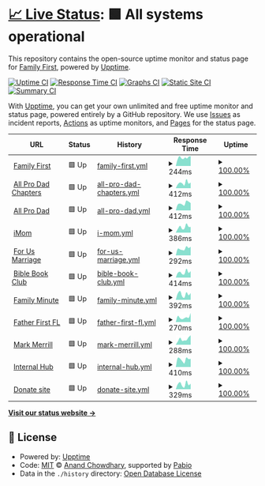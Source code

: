 # [📈 Live Status](https://demo.upptime.js.org): <!--live status--> **🟩 All systems operational**

This repository contains the open-source uptime monitor and status page for [Family First](https://www.familyfirst.net), powered by [Upptime](https://github.com/upptime/upptime).

[![Uptime CI](https://github.com/FamilyFirstAPD/ff-uptime/workflows/Uptime%20CI/badge.svg)](https://github.com/FamilyFirstAPD/ff-uptime/actions?query=workflow%3A%22Uptime+CI%22)
[![Response Time CI](https://github.com/FamilyFirstAPD/ff-uptime/workflows/Response%20Time%20CI/badge.svg)](https://github.com/FamilyFirstAPD/ff-uptime/actions?query=workflow%3A%22Response+Time+CI%22)
[![Graphs CI](https://github.com/FamilyFirstAPD/ff-uptime/workflows/Graphs%20CI/badge.svg)](https://github.com/FamilyFirstAPD/ff-uptime/actions?query=workflow%3A%22Graphs+CI%22)
[![Static Site CI](https://github.com/FamilyFirstAPD/ff-uptime/workflows/Static%20Site%20CI/badge.svg)](https://github.com/FamilyFirstAPD/ff-uptime/actions?query=workflow%3A%22Static+Site+CI%22)
[![Summary CI](https://github.com/FamilyFirstAPD/ff-uptime/workflows/Summary%20CI/badge.svg)](https://github.com/FamilyFirstAPD/ff-uptime/actions?query=workflow%3A%22Summary+CI%22)

With [Upptime](https://upptime.js.org), you can get your own unlimited and free uptime monitor and status page, powered entirely by a GitHub repository. We use [Issues](https://github.com/FamilyFirstAPD/ff-uptime/issues) as incident reports, [Actions](https://github.com/FamilyFirstAPD/ff-uptime/actions) as uptime monitors, and [Pages](https://demo.upptime.js.org) for the status page.

<!--start: status pages-->
<!-- This summary is generated by Upptime (https://github.com/upptime/upptime) -->
<!-- Do not edit this manually, your changes will be overwritten -->
<!-- prettier-ignore -->
| URL | Status | History | Response Time | Uptime |
| --- | ------ | ------- | ------------- | ------ |
| <img alt="" src="https://icons.duckduckgo.com/ip3/familyfirst.net.ico" height="13"> [Family First](https://familyfirst.net) | 🟩 Up | [family-first.yml](https://github.com/FamilyFirstAPD/ff-uptime/commits/HEAD/history/family-first.yml) | <details><summary><img alt="Response time graph" src="./graphs/family-first/response-time-week.png" height="20"> 244ms</summary><br><a href="https://FamilyFirstAPD.github.io/ff-uptime/history/family-first"><img alt="Response time 271" src="https://img.shields.io/endpoint?url=https%3A%2F%2Fraw.githubusercontent.com%2FFamilyFirstAPD%2Fff-uptime%2FHEAD%2Fapi%2Ffamily-first%2Fresponse-time.json"></a><br><a href="https://FamilyFirstAPD.github.io/ff-uptime/history/family-first"><img alt="24-hour response time 172" src="https://img.shields.io/endpoint?url=https%3A%2F%2Fraw.githubusercontent.com%2FFamilyFirstAPD%2Fff-uptime%2FHEAD%2Fapi%2Ffamily-first%2Fresponse-time-day.json"></a><br><a href="https://FamilyFirstAPD.github.io/ff-uptime/history/family-first"><img alt="7-day response time 244" src="https://img.shields.io/endpoint?url=https%3A%2F%2Fraw.githubusercontent.com%2FFamilyFirstAPD%2Fff-uptime%2FHEAD%2Fapi%2Ffamily-first%2Fresponse-time-week.json"></a><br><a href="https://FamilyFirstAPD.github.io/ff-uptime/history/family-first"><img alt="30-day response time 245" src="https://img.shields.io/endpoint?url=https%3A%2F%2Fraw.githubusercontent.com%2FFamilyFirstAPD%2Fff-uptime%2FHEAD%2Fapi%2Ffamily-first%2Fresponse-time-month.json"></a><br><a href="https://FamilyFirstAPD.github.io/ff-uptime/history/family-first"><img alt="1-year response time 271" src="https://img.shields.io/endpoint?url=https%3A%2F%2Fraw.githubusercontent.com%2FFamilyFirstAPD%2Fff-uptime%2FHEAD%2Fapi%2Ffamily-first%2Fresponse-time-year.json"></a></details> | <details><summary><a href="https://FamilyFirstAPD.github.io/ff-uptime/history/family-first">100.00%</a></summary><a href="https://FamilyFirstAPD.github.io/ff-uptime/history/family-first"><img alt="All-time uptime 99.92%" src="https://img.shields.io/endpoint?url=https%3A%2F%2Fraw.githubusercontent.com%2FFamilyFirstAPD%2Fff-uptime%2FHEAD%2Fapi%2Ffamily-first%2Fuptime.json"></a><br><a href="https://FamilyFirstAPD.github.io/ff-uptime/history/family-first"><img alt="24-hour uptime 100.00%" src="https://img.shields.io/endpoint?url=https%3A%2F%2Fraw.githubusercontent.com%2FFamilyFirstAPD%2Fff-uptime%2FHEAD%2Fapi%2Ffamily-first%2Fuptime-day.json"></a><br><a href="https://FamilyFirstAPD.github.io/ff-uptime/history/family-first"><img alt="7-day uptime 100.00%" src="https://img.shields.io/endpoint?url=https%3A%2F%2Fraw.githubusercontent.com%2FFamilyFirstAPD%2Fff-uptime%2FHEAD%2Fapi%2Ffamily-first%2Fuptime-week.json"></a><br><a href="https://FamilyFirstAPD.github.io/ff-uptime/history/family-first"><img alt="30-day uptime 100.00%" src="https://img.shields.io/endpoint?url=https%3A%2F%2Fraw.githubusercontent.com%2FFamilyFirstAPD%2Fff-uptime%2FHEAD%2Fapi%2Ffamily-first%2Fuptime-month.json"></a><br><a href="https://FamilyFirstAPD.github.io/ff-uptime/history/family-first"><img alt="1-year uptime 99.92%" src="https://img.shields.io/endpoint?url=https%3A%2F%2Fraw.githubusercontent.com%2FFamilyFirstAPD%2Fff-uptime%2FHEAD%2Fapi%2Ffamily-first%2Fuptime-year.json"></a></details>
| <img alt="" src="https://icons.duckduckgo.com/ip3/allprodadchapters.com.ico" height="13"> [All Pro Dad Chapters](https://allprodadchapters.com) | 🟩 Up | [all-pro-dad-chapters.yml](https://github.com/FamilyFirstAPD/ff-uptime/commits/HEAD/history/all-pro-dad-chapters.yml) | <details><summary><img alt="Response time graph" src="./graphs/all-pro-dad-chapters/response-time-week.png" height="20"> 412ms</summary><br><a href="https://FamilyFirstAPD.github.io/ff-uptime/history/all-pro-dad-chapters"><img alt="Response time 449" src="https://img.shields.io/endpoint?url=https%3A%2F%2Fraw.githubusercontent.com%2FFamilyFirstAPD%2Fff-uptime%2FHEAD%2Fapi%2Fall-pro-dad-chapters%2Fresponse-time.json"></a><br><a href="https://FamilyFirstAPD.github.io/ff-uptime/history/all-pro-dad-chapters"><img alt="24-hour response time 329" src="https://img.shields.io/endpoint?url=https%3A%2F%2Fraw.githubusercontent.com%2FFamilyFirstAPD%2Fff-uptime%2FHEAD%2Fapi%2Fall-pro-dad-chapters%2Fresponse-time-day.json"></a><br><a href="https://FamilyFirstAPD.github.io/ff-uptime/history/all-pro-dad-chapters"><img alt="7-day response time 412" src="https://img.shields.io/endpoint?url=https%3A%2F%2Fraw.githubusercontent.com%2FFamilyFirstAPD%2Fff-uptime%2FHEAD%2Fapi%2Fall-pro-dad-chapters%2Fresponse-time-week.json"></a><br><a href="https://FamilyFirstAPD.github.io/ff-uptime/history/all-pro-dad-chapters"><img alt="30-day response time 469" src="https://img.shields.io/endpoint?url=https%3A%2F%2Fraw.githubusercontent.com%2FFamilyFirstAPD%2Fff-uptime%2FHEAD%2Fapi%2Fall-pro-dad-chapters%2Fresponse-time-month.json"></a><br><a href="https://FamilyFirstAPD.github.io/ff-uptime/history/all-pro-dad-chapters"><img alt="1-year response time 449" src="https://img.shields.io/endpoint?url=https%3A%2F%2Fraw.githubusercontent.com%2FFamilyFirstAPD%2Fff-uptime%2FHEAD%2Fapi%2Fall-pro-dad-chapters%2Fresponse-time-year.json"></a></details> | <details><summary><a href="https://FamilyFirstAPD.github.io/ff-uptime/history/all-pro-dad-chapters">100.00%</a></summary><a href="https://FamilyFirstAPD.github.io/ff-uptime/history/all-pro-dad-chapters"><img alt="All-time uptime 99.99%" src="https://img.shields.io/endpoint?url=https%3A%2F%2Fraw.githubusercontent.com%2FFamilyFirstAPD%2Fff-uptime%2FHEAD%2Fapi%2Fall-pro-dad-chapters%2Fuptime.json"></a><br><a href="https://FamilyFirstAPD.github.io/ff-uptime/history/all-pro-dad-chapters"><img alt="24-hour uptime 100.00%" src="https://img.shields.io/endpoint?url=https%3A%2F%2Fraw.githubusercontent.com%2FFamilyFirstAPD%2Fff-uptime%2FHEAD%2Fapi%2Fall-pro-dad-chapters%2Fuptime-day.json"></a><br><a href="https://FamilyFirstAPD.github.io/ff-uptime/history/all-pro-dad-chapters"><img alt="7-day uptime 100.00%" src="https://img.shields.io/endpoint?url=https%3A%2F%2Fraw.githubusercontent.com%2FFamilyFirstAPD%2Fff-uptime%2FHEAD%2Fapi%2Fall-pro-dad-chapters%2Fuptime-week.json"></a><br><a href="https://FamilyFirstAPD.github.io/ff-uptime/history/all-pro-dad-chapters"><img alt="30-day uptime 100.00%" src="https://img.shields.io/endpoint?url=https%3A%2F%2Fraw.githubusercontent.com%2FFamilyFirstAPD%2Fff-uptime%2FHEAD%2Fapi%2Fall-pro-dad-chapters%2Fuptime-month.json"></a><br><a href="https://FamilyFirstAPD.github.io/ff-uptime/history/all-pro-dad-chapters"><img alt="1-year uptime 99.99%" src="https://img.shields.io/endpoint?url=https%3A%2F%2Fraw.githubusercontent.com%2FFamilyFirstAPD%2Fff-uptime%2FHEAD%2Fapi%2Fall-pro-dad-chapters%2Fuptime-year.json"></a></details>
| <img alt="" src="https://icons.duckduckgo.com/ip3/www.allprodad.com.ico" height="13"> [All Pro Dad](https://www.allprodad.com) | 🟩 Up | [all-pro-dad.yml](https://github.com/FamilyFirstAPD/ff-uptime/commits/HEAD/history/all-pro-dad.yml) | <details><summary><img alt="Response time graph" src="./graphs/all-pro-dad/response-time-week.png" height="20"> 412ms</summary><br><a href="https://FamilyFirstAPD.github.io/ff-uptime/history/all-pro-dad"><img alt="Response time 324" src="https://img.shields.io/endpoint?url=https%3A%2F%2Fraw.githubusercontent.com%2FFamilyFirstAPD%2Fff-uptime%2FHEAD%2Fapi%2Fall-pro-dad%2Fresponse-time.json"></a><br><a href="https://FamilyFirstAPD.github.io/ff-uptime/history/all-pro-dad"><img alt="24-hour response time 292" src="https://img.shields.io/endpoint?url=https%3A%2F%2Fraw.githubusercontent.com%2FFamilyFirstAPD%2Fff-uptime%2FHEAD%2Fapi%2Fall-pro-dad%2Fresponse-time-day.json"></a><br><a href="https://FamilyFirstAPD.github.io/ff-uptime/history/all-pro-dad"><img alt="7-day response time 412" src="https://img.shields.io/endpoint?url=https%3A%2F%2Fraw.githubusercontent.com%2FFamilyFirstAPD%2Fff-uptime%2FHEAD%2Fapi%2Fall-pro-dad%2Fresponse-time-week.json"></a><br><a href="https://FamilyFirstAPD.github.io/ff-uptime/history/all-pro-dad"><img alt="30-day response time 441" src="https://img.shields.io/endpoint?url=https%3A%2F%2Fraw.githubusercontent.com%2FFamilyFirstAPD%2Fff-uptime%2FHEAD%2Fapi%2Fall-pro-dad%2Fresponse-time-month.json"></a><br><a href="https://FamilyFirstAPD.github.io/ff-uptime/history/all-pro-dad"><img alt="1-year response time 324" src="https://img.shields.io/endpoint?url=https%3A%2F%2Fraw.githubusercontent.com%2FFamilyFirstAPD%2Fff-uptime%2FHEAD%2Fapi%2Fall-pro-dad%2Fresponse-time-year.json"></a></details> | <details><summary><a href="https://FamilyFirstAPD.github.io/ff-uptime/history/all-pro-dad">100.00%</a></summary><a href="https://FamilyFirstAPD.github.io/ff-uptime/history/all-pro-dad"><img alt="All-time uptime 100.00%" src="https://img.shields.io/endpoint?url=https%3A%2F%2Fraw.githubusercontent.com%2FFamilyFirstAPD%2Fff-uptime%2FHEAD%2Fapi%2Fall-pro-dad%2Fuptime.json"></a><br><a href="https://FamilyFirstAPD.github.io/ff-uptime/history/all-pro-dad"><img alt="24-hour uptime 100.00%" src="https://img.shields.io/endpoint?url=https%3A%2F%2Fraw.githubusercontent.com%2FFamilyFirstAPD%2Fff-uptime%2FHEAD%2Fapi%2Fall-pro-dad%2Fuptime-day.json"></a><br><a href="https://FamilyFirstAPD.github.io/ff-uptime/history/all-pro-dad"><img alt="7-day uptime 100.00%" src="https://img.shields.io/endpoint?url=https%3A%2F%2Fraw.githubusercontent.com%2FFamilyFirstAPD%2Fff-uptime%2FHEAD%2Fapi%2Fall-pro-dad%2Fuptime-week.json"></a><br><a href="https://FamilyFirstAPD.github.io/ff-uptime/history/all-pro-dad"><img alt="30-day uptime 100.00%" src="https://img.shields.io/endpoint?url=https%3A%2F%2Fraw.githubusercontent.com%2FFamilyFirstAPD%2Fff-uptime%2FHEAD%2Fapi%2Fall-pro-dad%2Fuptime-month.json"></a><br><a href="https://FamilyFirstAPD.github.io/ff-uptime/history/all-pro-dad"><img alt="1-year uptime 100.00%" src="https://img.shields.io/endpoint?url=https%3A%2F%2Fraw.githubusercontent.com%2FFamilyFirstAPD%2Fff-uptime%2FHEAD%2Fapi%2Fall-pro-dad%2Fuptime-year.json"></a></details>
| <img alt="" src="https://icons.duckduckgo.com/ip3/www.imom.com.ico" height="13"> [iMom](https://www.imom.com) | 🟩 Up | [i-mom.yml](https://github.com/FamilyFirstAPD/ff-uptime/commits/HEAD/history/i-mom.yml) | <details><summary><img alt="Response time graph" src="./graphs/i-mom/response-time-week.png" height="20"> 386ms</summary><br><a href="https://FamilyFirstAPD.github.io/ff-uptime/history/i-mom"><img alt="Response time 594" src="https://img.shields.io/endpoint?url=https%3A%2F%2Fraw.githubusercontent.com%2FFamilyFirstAPD%2Fff-uptime%2FHEAD%2Fapi%2Fi-mom%2Fresponse-time.json"></a><br><a href="https://FamilyFirstAPD.github.io/ff-uptime/history/i-mom"><img alt="24-hour response time 293" src="https://img.shields.io/endpoint?url=https%3A%2F%2Fraw.githubusercontent.com%2FFamilyFirstAPD%2Fff-uptime%2FHEAD%2Fapi%2Fi-mom%2Fresponse-time-day.json"></a><br><a href="https://FamilyFirstAPD.github.io/ff-uptime/history/i-mom"><img alt="7-day response time 386" src="https://img.shields.io/endpoint?url=https%3A%2F%2Fraw.githubusercontent.com%2FFamilyFirstAPD%2Fff-uptime%2FHEAD%2Fapi%2Fi-mom%2Fresponse-time-week.json"></a><br><a href="https://FamilyFirstAPD.github.io/ff-uptime/history/i-mom"><img alt="30-day response time 1106" src="https://img.shields.io/endpoint?url=https%3A%2F%2Fraw.githubusercontent.com%2FFamilyFirstAPD%2Fff-uptime%2FHEAD%2Fapi%2Fi-mom%2Fresponse-time-month.json"></a><br><a href="https://FamilyFirstAPD.github.io/ff-uptime/history/i-mom"><img alt="1-year response time 594" src="https://img.shields.io/endpoint?url=https%3A%2F%2Fraw.githubusercontent.com%2FFamilyFirstAPD%2Fff-uptime%2FHEAD%2Fapi%2Fi-mom%2Fresponse-time-year.json"></a></details> | <details><summary><a href="https://FamilyFirstAPD.github.io/ff-uptime/history/i-mom">100.00%</a></summary><a href="https://FamilyFirstAPD.github.io/ff-uptime/history/i-mom"><img alt="All-time uptime 100.00%" src="https://img.shields.io/endpoint?url=https%3A%2F%2Fraw.githubusercontent.com%2FFamilyFirstAPD%2Fff-uptime%2FHEAD%2Fapi%2Fi-mom%2Fuptime.json"></a><br><a href="https://FamilyFirstAPD.github.io/ff-uptime/history/i-mom"><img alt="24-hour uptime 100.00%" src="https://img.shields.io/endpoint?url=https%3A%2F%2Fraw.githubusercontent.com%2FFamilyFirstAPD%2Fff-uptime%2FHEAD%2Fapi%2Fi-mom%2Fuptime-day.json"></a><br><a href="https://FamilyFirstAPD.github.io/ff-uptime/history/i-mom"><img alt="7-day uptime 100.00%" src="https://img.shields.io/endpoint?url=https%3A%2F%2Fraw.githubusercontent.com%2FFamilyFirstAPD%2Fff-uptime%2FHEAD%2Fapi%2Fi-mom%2Fuptime-week.json"></a><br><a href="https://FamilyFirstAPD.github.io/ff-uptime/history/i-mom"><img alt="30-day uptime 100.00%" src="https://img.shields.io/endpoint?url=https%3A%2F%2Fraw.githubusercontent.com%2FFamilyFirstAPD%2Fff-uptime%2FHEAD%2Fapi%2Fi-mom%2Fuptime-month.json"></a><br><a href="https://FamilyFirstAPD.github.io/ff-uptime/history/i-mom"><img alt="1-year uptime 100.00%" src="https://img.shields.io/endpoint?url=https%3A%2F%2Fraw.githubusercontent.com%2FFamilyFirstAPD%2Fff-uptime%2FHEAD%2Fapi%2Fi-mom%2Fuptime-year.json"></a></details>
| <img alt="" src="https://icons.duckduckgo.com/ip3/forusmarriage.com.ico" height="13"> [For Us Marriage](https://forusmarriage.com) | 🟩 Up | [for-us-marriage.yml](https://github.com/FamilyFirstAPD/ff-uptime/commits/HEAD/history/for-us-marriage.yml) | <details><summary><img alt="Response time graph" src="./graphs/for-us-marriage/response-time-week.png" height="20"> 292ms</summary><br><a href="https://FamilyFirstAPD.github.io/ff-uptime/history/for-us-marriage"><img alt="Response time 469" src="https://img.shields.io/endpoint?url=https%3A%2F%2Fraw.githubusercontent.com%2FFamilyFirstAPD%2Fff-uptime%2FHEAD%2Fapi%2Ffor-us-marriage%2Fresponse-time.json"></a><br><a href="https://FamilyFirstAPD.github.io/ff-uptime/history/for-us-marriage"><img alt="24-hour response time 188" src="https://img.shields.io/endpoint?url=https%3A%2F%2Fraw.githubusercontent.com%2FFamilyFirstAPD%2Fff-uptime%2FHEAD%2Fapi%2Ffor-us-marriage%2Fresponse-time-day.json"></a><br><a href="https://FamilyFirstAPD.github.io/ff-uptime/history/for-us-marriage"><img alt="7-day response time 292" src="https://img.shields.io/endpoint?url=https%3A%2F%2Fraw.githubusercontent.com%2FFamilyFirstAPD%2Fff-uptime%2FHEAD%2Fapi%2Ffor-us-marriage%2Fresponse-time-week.json"></a><br><a href="https://FamilyFirstAPD.github.io/ff-uptime/history/for-us-marriage"><img alt="30-day response time 333" src="https://img.shields.io/endpoint?url=https%3A%2F%2Fraw.githubusercontent.com%2FFamilyFirstAPD%2Fff-uptime%2FHEAD%2Fapi%2Ffor-us-marriage%2Fresponse-time-month.json"></a><br><a href="https://FamilyFirstAPD.github.io/ff-uptime/history/for-us-marriage"><img alt="1-year response time 469" src="https://img.shields.io/endpoint?url=https%3A%2F%2Fraw.githubusercontent.com%2FFamilyFirstAPD%2Fff-uptime%2FHEAD%2Fapi%2Ffor-us-marriage%2Fresponse-time-year.json"></a></details> | <details><summary><a href="https://FamilyFirstAPD.github.io/ff-uptime/history/for-us-marriage">100.00%</a></summary><a href="https://FamilyFirstAPD.github.io/ff-uptime/history/for-us-marriage"><img alt="All-time uptime 99.95%" src="https://img.shields.io/endpoint?url=https%3A%2F%2Fraw.githubusercontent.com%2FFamilyFirstAPD%2Fff-uptime%2FHEAD%2Fapi%2Ffor-us-marriage%2Fuptime.json"></a><br><a href="https://FamilyFirstAPD.github.io/ff-uptime/history/for-us-marriage"><img alt="24-hour uptime 100.00%" src="https://img.shields.io/endpoint?url=https%3A%2F%2Fraw.githubusercontent.com%2FFamilyFirstAPD%2Fff-uptime%2FHEAD%2Fapi%2Ffor-us-marriage%2Fuptime-day.json"></a><br><a href="https://FamilyFirstAPD.github.io/ff-uptime/history/for-us-marriage"><img alt="7-day uptime 100.00%" src="https://img.shields.io/endpoint?url=https%3A%2F%2Fraw.githubusercontent.com%2FFamilyFirstAPD%2Fff-uptime%2FHEAD%2Fapi%2Ffor-us-marriage%2Fuptime-week.json"></a><br><a href="https://FamilyFirstAPD.github.io/ff-uptime/history/for-us-marriage"><img alt="30-day uptime 100.00%" src="https://img.shields.io/endpoint?url=https%3A%2F%2Fraw.githubusercontent.com%2FFamilyFirstAPD%2Fff-uptime%2FHEAD%2Fapi%2Ffor-us-marriage%2Fuptime-month.json"></a><br><a href="https://FamilyFirstAPD.github.io/ff-uptime/history/for-us-marriage"><img alt="1-year uptime 99.95%" src="https://img.shields.io/endpoint?url=https%3A%2F%2Fraw.githubusercontent.com%2FFamilyFirstAPD%2Fff-uptime%2FHEAD%2Fapi%2Ffor-us-marriage%2Fuptime-year.json"></a></details>
| <img alt="" src="https://icons.duckduckgo.com/ip3/www.biblebookclubpodcast.com.ico" height="13"> [Bible Book Club](https://www.biblebookclubpodcast.com) | 🟩 Up | [bible-book-club.yml](https://github.com/FamilyFirstAPD/ff-uptime/commits/HEAD/history/bible-book-club.yml) | <details><summary><img alt="Response time graph" src="./graphs/bible-book-club/response-time-week.png" height="20"> 414ms</summary><br><a href="https://FamilyFirstAPD.github.io/ff-uptime/history/bible-book-club"><img alt="Response time 388" src="https://img.shields.io/endpoint?url=https%3A%2F%2Fraw.githubusercontent.com%2FFamilyFirstAPD%2Fff-uptime%2FHEAD%2Fapi%2Fbible-book-club%2Fresponse-time.json"></a><br><a href="https://FamilyFirstAPD.github.io/ff-uptime/history/bible-book-club"><img alt="24-hour response time 346" src="https://img.shields.io/endpoint?url=https%3A%2F%2Fraw.githubusercontent.com%2FFamilyFirstAPD%2Fff-uptime%2FHEAD%2Fapi%2Fbible-book-club%2Fresponse-time-day.json"></a><br><a href="https://FamilyFirstAPD.github.io/ff-uptime/history/bible-book-club"><img alt="7-day response time 414" src="https://img.shields.io/endpoint?url=https%3A%2F%2Fraw.githubusercontent.com%2FFamilyFirstAPD%2Fff-uptime%2FHEAD%2Fapi%2Fbible-book-club%2Fresponse-time-week.json"></a><br><a href="https://FamilyFirstAPD.github.io/ff-uptime/history/bible-book-club"><img alt="30-day response time 441" src="https://img.shields.io/endpoint?url=https%3A%2F%2Fraw.githubusercontent.com%2FFamilyFirstAPD%2Fff-uptime%2FHEAD%2Fapi%2Fbible-book-club%2Fresponse-time-month.json"></a><br><a href="https://FamilyFirstAPD.github.io/ff-uptime/history/bible-book-club"><img alt="1-year response time 388" src="https://img.shields.io/endpoint?url=https%3A%2F%2Fraw.githubusercontent.com%2FFamilyFirstAPD%2Fff-uptime%2FHEAD%2Fapi%2Fbible-book-club%2Fresponse-time-year.json"></a></details> | <details><summary><a href="https://FamilyFirstAPD.github.io/ff-uptime/history/bible-book-club">100.00%</a></summary><a href="https://FamilyFirstAPD.github.io/ff-uptime/history/bible-book-club"><img alt="All-time uptime 100.00%" src="https://img.shields.io/endpoint?url=https%3A%2F%2Fraw.githubusercontent.com%2FFamilyFirstAPD%2Fff-uptime%2FHEAD%2Fapi%2Fbible-book-club%2Fuptime.json"></a><br><a href="https://FamilyFirstAPD.github.io/ff-uptime/history/bible-book-club"><img alt="24-hour uptime 100.00%" src="https://img.shields.io/endpoint?url=https%3A%2F%2Fraw.githubusercontent.com%2FFamilyFirstAPD%2Fff-uptime%2FHEAD%2Fapi%2Fbible-book-club%2Fuptime-day.json"></a><br><a href="https://FamilyFirstAPD.github.io/ff-uptime/history/bible-book-club"><img alt="7-day uptime 100.00%" src="https://img.shields.io/endpoint?url=https%3A%2F%2Fraw.githubusercontent.com%2FFamilyFirstAPD%2Fff-uptime%2FHEAD%2Fapi%2Fbible-book-club%2Fuptime-week.json"></a><br><a href="https://FamilyFirstAPD.github.io/ff-uptime/history/bible-book-club"><img alt="30-day uptime 100.00%" src="https://img.shields.io/endpoint?url=https%3A%2F%2Fraw.githubusercontent.com%2FFamilyFirstAPD%2Fff-uptime%2FHEAD%2Fapi%2Fbible-book-club%2Fuptime-month.json"></a><br><a href="https://FamilyFirstAPD.github.io/ff-uptime/history/bible-book-club"><img alt="1-year uptime 100.00%" src="https://img.shields.io/endpoint?url=https%3A%2F%2Fraw.githubusercontent.com%2FFamilyFirstAPD%2Fff-uptime%2FHEAD%2Fapi%2Fbible-book-club%2Fuptime-year.json"></a></details>
| <img alt="" src="https://icons.duckduckgo.com/ip3/www.familyminute.com.ico" height="13"> [Family Minute](https://www.familyminute.com) | 🟩 Up | [family-minute.yml](https://github.com/FamilyFirstAPD/ff-uptime/commits/HEAD/history/family-minute.yml) | <details><summary><img alt="Response time graph" src="./graphs/family-minute/response-time-week.png" height="20"> 392ms</summary><br><a href="https://FamilyFirstAPD.github.io/ff-uptime/history/family-minute"><img alt="Response time 545" src="https://img.shields.io/endpoint?url=https%3A%2F%2Fraw.githubusercontent.com%2FFamilyFirstAPD%2Fff-uptime%2FHEAD%2Fapi%2Ffamily-minute%2Fresponse-time.json"></a><br><a href="https://FamilyFirstAPD.github.io/ff-uptime/history/family-minute"><img alt="24-hour response time 470" src="https://img.shields.io/endpoint?url=https%3A%2F%2Fraw.githubusercontent.com%2FFamilyFirstAPD%2Fff-uptime%2FHEAD%2Fapi%2Ffamily-minute%2Fresponse-time-day.json"></a><br><a href="https://FamilyFirstAPD.github.io/ff-uptime/history/family-minute"><img alt="7-day response time 392" src="https://img.shields.io/endpoint?url=https%3A%2F%2Fraw.githubusercontent.com%2FFamilyFirstAPD%2Fff-uptime%2FHEAD%2Fapi%2Ffamily-minute%2Fresponse-time-week.json"></a><br><a href="https://FamilyFirstAPD.github.io/ff-uptime/history/family-minute"><img alt="30-day response time 405" src="https://img.shields.io/endpoint?url=https%3A%2F%2Fraw.githubusercontent.com%2FFamilyFirstAPD%2Fff-uptime%2FHEAD%2Fapi%2Ffamily-minute%2Fresponse-time-month.json"></a><br><a href="https://FamilyFirstAPD.github.io/ff-uptime/history/family-minute"><img alt="1-year response time 545" src="https://img.shields.io/endpoint?url=https%3A%2F%2Fraw.githubusercontent.com%2FFamilyFirstAPD%2Fff-uptime%2FHEAD%2Fapi%2Ffamily-minute%2Fresponse-time-year.json"></a></details> | <details><summary><a href="https://FamilyFirstAPD.github.io/ff-uptime/history/family-minute">100.00%</a></summary><a href="https://FamilyFirstAPD.github.io/ff-uptime/history/family-minute"><img alt="All-time uptime 100.00%" src="https://img.shields.io/endpoint?url=https%3A%2F%2Fraw.githubusercontent.com%2FFamilyFirstAPD%2Fff-uptime%2FHEAD%2Fapi%2Ffamily-minute%2Fuptime.json"></a><br><a href="https://FamilyFirstAPD.github.io/ff-uptime/history/family-minute"><img alt="24-hour uptime 100.00%" src="https://img.shields.io/endpoint?url=https%3A%2F%2Fraw.githubusercontent.com%2FFamilyFirstAPD%2Fff-uptime%2FHEAD%2Fapi%2Ffamily-minute%2Fuptime-day.json"></a><br><a href="https://FamilyFirstAPD.github.io/ff-uptime/history/family-minute"><img alt="7-day uptime 100.00%" src="https://img.shields.io/endpoint?url=https%3A%2F%2Fraw.githubusercontent.com%2FFamilyFirstAPD%2Fff-uptime%2FHEAD%2Fapi%2Ffamily-minute%2Fuptime-week.json"></a><br><a href="https://FamilyFirstAPD.github.io/ff-uptime/history/family-minute"><img alt="30-day uptime 100.00%" src="https://img.shields.io/endpoint?url=https%3A%2F%2Fraw.githubusercontent.com%2FFamilyFirstAPD%2Fff-uptime%2FHEAD%2Fapi%2Ffamily-minute%2Fuptime-month.json"></a><br><a href="https://FamilyFirstAPD.github.io/ff-uptime/history/family-minute"><img alt="1-year uptime 100.00%" src="https://img.shields.io/endpoint?url=https%3A%2F%2Fraw.githubusercontent.com%2FFamilyFirstAPD%2Fff-uptime%2FHEAD%2Fapi%2Ffamily-minute%2Fuptime-year.json"></a></details>
| <img alt="" src="https://icons.duckduckgo.com/ip3/fatherfirstfl.com.ico" height="13"> [Father First FL](https://fatherfirstfl.com) | 🟩 Up | [father-first-fl.yml](https://github.com/FamilyFirstAPD/ff-uptime/commits/HEAD/history/father-first-fl.yml) | <details><summary><img alt="Response time graph" src="./graphs/father-first-fl/response-time-week.png" height="20"> 270ms</summary><br><a href="https://FamilyFirstAPD.github.io/ff-uptime/history/father-first-fl"><img alt="Response time 350" src="https://img.shields.io/endpoint?url=https%3A%2F%2Fraw.githubusercontent.com%2FFamilyFirstAPD%2Fff-uptime%2FHEAD%2Fapi%2Ffather-first-fl%2Fresponse-time.json"></a><br><a href="https://FamilyFirstAPD.github.io/ff-uptime/history/father-first-fl"><img alt="24-hour response time 227" src="https://img.shields.io/endpoint?url=https%3A%2F%2Fraw.githubusercontent.com%2FFamilyFirstAPD%2Fff-uptime%2FHEAD%2Fapi%2Ffather-first-fl%2Fresponse-time-day.json"></a><br><a href="https://FamilyFirstAPD.github.io/ff-uptime/history/father-first-fl"><img alt="7-day response time 270" src="https://img.shields.io/endpoint?url=https%3A%2F%2Fraw.githubusercontent.com%2FFamilyFirstAPD%2Fff-uptime%2FHEAD%2Fapi%2Ffather-first-fl%2Fresponse-time-week.json"></a><br><a href="https://FamilyFirstAPD.github.io/ff-uptime/history/father-first-fl"><img alt="30-day response time 280" src="https://img.shields.io/endpoint?url=https%3A%2F%2Fraw.githubusercontent.com%2FFamilyFirstAPD%2Fff-uptime%2FHEAD%2Fapi%2Ffather-first-fl%2Fresponse-time-month.json"></a><br><a href="https://FamilyFirstAPD.github.io/ff-uptime/history/father-first-fl"><img alt="1-year response time 350" src="https://img.shields.io/endpoint?url=https%3A%2F%2Fraw.githubusercontent.com%2FFamilyFirstAPD%2Fff-uptime%2FHEAD%2Fapi%2Ffather-first-fl%2Fresponse-time-year.json"></a></details> | <details><summary><a href="https://FamilyFirstAPD.github.io/ff-uptime/history/father-first-fl">100.00%</a></summary><a href="https://FamilyFirstAPD.github.io/ff-uptime/history/father-first-fl"><img alt="All-time uptime 99.91%" src="https://img.shields.io/endpoint?url=https%3A%2F%2Fraw.githubusercontent.com%2FFamilyFirstAPD%2Fff-uptime%2FHEAD%2Fapi%2Ffather-first-fl%2Fuptime.json"></a><br><a href="https://FamilyFirstAPD.github.io/ff-uptime/history/father-first-fl"><img alt="24-hour uptime 100.00%" src="https://img.shields.io/endpoint?url=https%3A%2F%2Fraw.githubusercontent.com%2FFamilyFirstAPD%2Fff-uptime%2FHEAD%2Fapi%2Ffather-first-fl%2Fuptime-day.json"></a><br><a href="https://FamilyFirstAPD.github.io/ff-uptime/history/father-first-fl"><img alt="7-day uptime 100.00%" src="https://img.shields.io/endpoint?url=https%3A%2F%2Fraw.githubusercontent.com%2FFamilyFirstAPD%2Fff-uptime%2FHEAD%2Fapi%2Ffather-first-fl%2Fuptime-week.json"></a><br><a href="https://FamilyFirstAPD.github.io/ff-uptime/history/father-first-fl"><img alt="30-day uptime 100.00%" src="https://img.shields.io/endpoint?url=https%3A%2F%2Fraw.githubusercontent.com%2FFamilyFirstAPD%2Fff-uptime%2FHEAD%2Fapi%2Ffather-first-fl%2Fuptime-month.json"></a><br><a href="https://FamilyFirstAPD.github.io/ff-uptime/history/father-first-fl"><img alt="1-year uptime 99.91%" src="https://img.shields.io/endpoint?url=https%3A%2F%2Fraw.githubusercontent.com%2FFamilyFirstAPD%2Fff-uptime%2FHEAD%2Fapi%2Ffather-first-fl%2Fuptime-year.json"></a></details>
| <img alt="" src="https://icons.duckduckgo.com/ip3/www.markmerrill.com.ico" height="13"> [Mark Merrill](https://www.markmerrill.com) | 🟩 Up | [mark-merrill.yml](https://github.com/FamilyFirstAPD/ff-uptime/commits/HEAD/history/mark-merrill.yml) | <details><summary><img alt="Response time graph" src="./graphs/mark-merrill/response-time-week.png" height="20"> 288ms</summary><br><a href="https://FamilyFirstAPD.github.io/ff-uptime/history/mark-merrill"><img alt="Response time 475" src="https://img.shields.io/endpoint?url=https%3A%2F%2Fraw.githubusercontent.com%2FFamilyFirstAPD%2Fff-uptime%2FHEAD%2Fapi%2Fmark-merrill%2Fresponse-time.json"></a><br><a href="https://FamilyFirstAPD.github.io/ff-uptime/history/mark-merrill"><img alt="24-hour response time 210" src="https://img.shields.io/endpoint?url=https%3A%2F%2Fraw.githubusercontent.com%2FFamilyFirstAPD%2Fff-uptime%2FHEAD%2Fapi%2Fmark-merrill%2Fresponse-time-day.json"></a><br><a href="https://FamilyFirstAPD.github.io/ff-uptime/history/mark-merrill"><img alt="7-day response time 288" src="https://img.shields.io/endpoint?url=https%3A%2F%2Fraw.githubusercontent.com%2FFamilyFirstAPD%2Fff-uptime%2FHEAD%2Fapi%2Fmark-merrill%2Fresponse-time-week.json"></a><br><a href="https://FamilyFirstAPD.github.io/ff-uptime/history/mark-merrill"><img alt="30-day response time 332" src="https://img.shields.io/endpoint?url=https%3A%2F%2Fraw.githubusercontent.com%2FFamilyFirstAPD%2Fff-uptime%2FHEAD%2Fapi%2Fmark-merrill%2Fresponse-time-month.json"></a><br><a href="https://FamilyFirstAPD.github.io/ff-uptime/history/mark-merrill"><img alt="1-year response time 475" src="https://img.shields.io/endpoint?url=https%3A%2F%2Fraw.githubusercontent.com%2FFamilyFirstAPD%2Fff-uptime%2FHEAD%2Fapi%2Fmark-merrill%2Fresponse-time-year.json"></a></details> | <details><summary><a href="https://FamilyFirstAPD.github.io/ff-uptime/history/mark-merrill">100.00%</a></summary><a href="https://FamilyFirstAPD.github.io/ff-uptime/history/mark-merrill"><img alt="All-time uptime 99.95%" src="https://img.shields.io/endpoint?url=https%3A%2F%2Fraw.githubusercontent.com%2FFamilyFirstAPD%2Fff-uptime%2FHEAD%2Fapi%2Fmark-merrill%2Fuptime.json"></a><br><a href="https://FamilyFirstAPD.github.io/ff-uptime/history/mark-merrill"><img alt="24-hour uptime 100.00%" src="https://img.shields.io/endpoint?url=https%3A%2F%2Fraw.githubusercontent.com%2FFamilyFirstAPD%2Fff-uptime%2FHEAD%2Fapi%2Fmark-merrill%2Fuptime-day.json"></a><br><a href="https://FamilyFirstAPD.github.io/ff-uptime/history/mark-merrill"><img alt="7-day uptime 100.00%" src="https://img.shields.io/endpoint?url=https%3A%2F%2Fraw.githubusercontent.com%2FFamilyFirstAPD%2Fff-uptime%2FHEAD%2Fapi%2Fmark-merrill%2Fuptime-week.json"></a><br><a href="https://FamilyFirstAPD.github.io/ff-uptime/history/mark-merrill"><img alt="30-day uptime 100.00%" src="https://img.shields.io/endpoint?url=https%3A%2F%2Fraw.githubusercontent.com%2FFamilyFirstAPD%2Fff-uptime%2FHEAD%2Fapi%2Fmark-merrill%2Fuptime-month.json"></a><br><a href="https://FamilyFirstAPD.github.io/ff-uptime/history/mark-merrill"><img alt="1-year uptime 99.95%" src="https://img.shields.io/endpoint?url=https%3A%2F%2Fraw.githubusercontent.com%2FFamilyFirstAPD%2Fff-uptime%2FHEAD%2Fapi%2Fmark-merrill%2Fuptime-year.json"></a></details>
| <img alt="" src="https://icons.duckduckgo.com/ip3/internal.familyfirst.net.ico" height="13"> [Internal Hub](https://internal.familyfirst.net) | 🟩 Up | [internal-hub.yml](https://github.com/FamilyFirstAPD/ff-uptime/commits/HEAD/history/internal-hub.yml) | <details><summary><img alt="Response time graph" src="./graphs/internal-hub/response-time-week.png" height="20"> 410ms</summary><br><a href="https://FamilyFirstAPD.github.io/ff-uptime/history/internal-hub"><img alt="Response time 416" src="https://img.shields.io/endpoint?url=https%3A%2F%2Fraw.githubusercontent.com%2FFamilyFirstAPD%2Fff-uptime%2FHEAD%2Fapi%2Finternal-hub%2Fresponse-time.json"></a><br><a href="https://FamilyFirstAPD.github.io/ff-uptime/history/internal-hub"><img alt="24-hour response time 297" src="https://img.shields.io/endpoint?url=https%3A%2F%2Fraw.githubusercontent.com%2FFamilyFirstAPD%2Fff-uptime%2FHEAD%2Fapi%2Finternal-hub%2Fresponse-time-day.json"></a><br><a href="https://FamilyFirstAPD.github.io/ff-uptime/history/internal-hub"><img alt="7-day response time 410" src="https://img.shields.io/endpoint?url=https%3A%2F%2Fraw.githubusercontent.com%2FFamilyFirstAPD%2Fff-uptime%2FHEAD%2Fapi%2Finternal-hub%2Fresponse-time-week.json"></a><br><a href="https://FamilyFirstAPD.github.io/ff-uptime/history/internal-hub"><img alt="30-day response time 469" src="https://img.shields.io/endpoint?url=https%3A%2F%2Fraw.githubusercontent.com%2FFamilyFirstAPD%2Fff-uptime%2FHEAD%2Fapi%2Finternal-hub%2Fresponse-time-month.json"></a><br><a href="https://FamilyFirstAPD.github.io/ff-uptime/history/internal-hub"><img alt="1-year response time 416" src="https://img.shields.io/endpoint?url=https%3A%2F%2Fraw.githubusercontent.com%2FFamilyFirstAPD%2Fff-uptime%2FHEAD%2Fapi%2Finternal-hub%2Fresponse-time-year.json"></a></details> | <details><summary><a href="https://FamilyFirstAPD.github.io/ff-uptime/history/internal-hub">100.00%</a></summary><a href="https://FamilyFirstAPD.github.io/ff-uptime/history/internal-hub"><img alt="All-time uptime 100.00%" src="https://img.shields.io/endpoint?url=https%3A%2F%2Fraw.githubusercontent.com%2FFamilyFirstAPD%2Fff-uptime%2FHEAD%2Fapi%2Finternal-hub%2Fuptime.json"></a><br><a href="https://FamilyFirstAPD.github.io/ff-uptime/history/internal-hub"><img alt="24-hour uptime 100.00%" src="https://img.shields.io/endpoint?url=https%3A%2F%2Fraw.githubusercontent.com%2FFamilyFirstAPD%2Fff-uptime%2FHEAD%2Fapi%2Finternal-hub%2Fuptime-day.json"></a><br><a href="https://FamilyFirstAPD.github.io/ff-uptime/history/internal-hub"><img alt="7-day uptime 100.00%" src="https://img.shields.io/endpoint?url=https%3A%2F%2Fraw.githubusercontent.com%2FFamilyFirstAPD%2Fff-uptime%2FHEAD%2Fapi%2Finternal-hub%2Fuptime-week.json"></a><br><a href="https://FamilyFirstAPD.github.io/ff-uptime/history/internal-hub"><img alt="30-day uptime 100.00%" src="https://img.shields.io/endpoint?url=https%3A%2F%2Fraw.githubusercontent.com%2FFamilyFirstAPD%2Fff-uptime%2FHEAD%2Fapi%2Finternal-hub%2Fuptime-month.json"></a><br><a href="https://FamilyFirstAPD.github.io/ff-uptime/history/internal-hub"><img alt="1-year uptime 100.00%" src="https://img.shields.io/endpoint?url=https%3A%2F%2Fraw.githubusercontent.com%2FFamilyFirstAPD%2Fff-uptime%2FHEAD%2Fapi%2Finternal-hub%2Fuptime-year.json"></a></details>
| <img alt="" src="https://icons.duckduckgo.com/ip3/donate.familyfirst.net.ico" height="13"> [Donate site](https://donate.familyfirst.net) | 🟩 Up | [donate-site.yml](https://github.com/FamilyFirstAPD/ff-uptime/commits/HEAD/history/donate-site.yml) | <details><summary><img alt="Response time graph" src="./graphs/donate-site/response-time-week.png" height="20"> 329ms</summary><br><a href="https://FamilyFirstAPD.github.io/ff-uptime/history/donate-site"><img alt="Response time 368" src="https://img.shields.io/endpoint?url=https%3A%2F%2Fraw.githubusercontent.com%2FFamilyFirstAPD%2Fff-uptime%2FHEAD%2Fapi%2Fdonate-site%2Fresponse-time.json"></a><br><a href="https://FamilyFirstAPD.github.io/ff-uptime/history/donate-site"><img alt="24-hour response time 252" src="https://img.shields.io/endpoint?url=https%3A%2F%2Fraw.githubusercontent.com%2FFamilyFirstAPD%2Fff-uptime%2FHEAD%2Fapi%2Fdonate-site%2Fresponse-time-day.json"></a><br><a href="https://FamilyFirstAPD.github.io/ff-uptime/history/donate-site"><img alt="7-day response time 329" src="https://img.shields.io/endpoint?url=https%3A%2F%2Fraw.githubusercontent.com%2FFamilyFirstAPD%2Fff-uptime%2FHEAD%2Fapi%2Fdonate-site%2Fresponse-time-week.json"></a><br><a href="https://FamilyFirstAPD.github.io/ff-uptime/history/donate-site"><img alt="30-day response time 347" src="https://img.shields.io/endpoint?url=https%3A%2F%2Fraw.githubusercontent.com%2FFamilyFirstAPD%2Fff-uptime%2FHEAD%2Fapi%2Fdonate-site%2Fresponse-time-month.json"></a><br><a href="https://FamilyFirstAPD.github.io/ff-uptime/history/donate-site"><img alt="1-year response time 368" src="https://img.shields.io/endpoint?url=https%3A%2F%2Fraw.githubusercontent.com%2FFamilyFirstAPD%2Fff-uptime%2FHEAD%2Fapi%2Fdonate-site%2Fresponse-time-year.json"></a></details> | <details><summary><a href="https://FamilyFirstAPD.github.io/ff-uptime/history/donate-site">100.00%</a></summary><a href="https://FamilyFirstAPD.github.io/ff-uptime/history/donate-site"><img alt="All-time uptime 100.00%" src="https://img.shields.io/endpoint?url=https%3A%2F%2Fraw.githubusercontent.com%2FFamilyFirstAPD%2Fff-uptime%2FHEAD%2Fapi%2Fdonate-site%2Fuptime.json"></a><br><a href="https://FamilyFirstAPD.github.io/ff-uptime/history/donate-site"><img alt="24-hour uptime 100.00%" src="https://img.shields.io/endpoint?url=https%3A%2F%2Fraw.githubusercontent.com%2FFamilyFirstAPD%2Fff-uptime%2FHEAD%2Fapi%2Fdonate-site%2Fuptime-day.json"></a><br><a href="https://FamilyFirstAPD.github.io/ff-uptime/history/donate-site"><img alt="7-day uptime 100.00%" src="https://img.shields.io/endpoint?url=https%3A%2F%2Fraw.githubusercontent.com%2FFamilyFirstAPD%2Fff-uptime%2FHEAD%2Fapi%2Fdonate-site%2Fuptime-week.json"></a><br><a href="https://FamilyFirstAPD.github.io/ff-uptime/history/donate-site"><img alt="30-day uptime 100.00%" src="https://img.shields.io/endpoint?url=https%3A%2F%2Fraw.githubusercontent.com%2FFamilyFirstAPD%2Fff-uptime%2FHEAD%2Fapi%2Fdonate-site%2Fuptime-month.json"></a><br><a href="https://FamilyFirstAPD.github.io/ff-uptime/history/donate-site"><img alt="1-year uptime 100.00%" src="https://img.shields.io/endpoint?url=https%3A%2F%2Fraw.githubusercontent.com%2FFamilyFirstAPD%2Fff-uptime%2FHEAD%2Fapi%2Fdonate-site%2Fuptime-year.json"></a></details>

<!--end: status pages-->

[**Visit our status website →**](https://demo.upptime.js.org)

## 📄 License

- Powered by: [Upptime](https://github.com/upptime/upptime)
- Code: [MIT](./LICENSE) © [Anand Chowdhary](https://anandchowdhary.com), supported by [Pabio](https://pabio.com)
- Data in the `./history` directory: [Open Database License](https://opendatacommons.org/licenses/odbl/1-0/)
